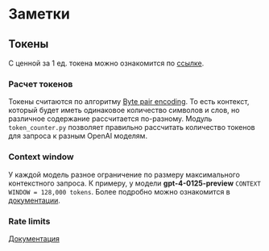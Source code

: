 # Заметки

## Токены

С ценной за 1 ед. токена можно ознакомится по [ссылке](https://openai.com/pricing).

### Расчет токенов

Токены считаются по алгоритму [Byte pair encoding](https://en.wikipedia.org/wiki/Byte_pair_encoding). То есть контекст,
который будет иметь одинаковое количество символов и слов, но различное содержание рассчитается по-разному.
Модуль `token_counter.py` позволяет правильно рассчитать количество токенов для запроса к разным OpenAI моделям.

### Context window

У каждой модель разное ограничение по размеру максимального контекстного запроса. К примеру, у модели
**gpt-4-0125-preview** `CONTEXT WINDOW = 128,000 tokens`. Более подробно можно ознакомится
в [документации](https://platform.openai.com/docs/models/overview). 

### Rate limits
[Документация](https://platform.openai.com/docs/guides/rate-limits)
